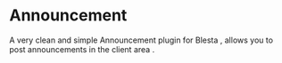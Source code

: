 Announcement
============

A very clean and simple Announcement plugin for Blesta , allows you to post announcements in the client area .
